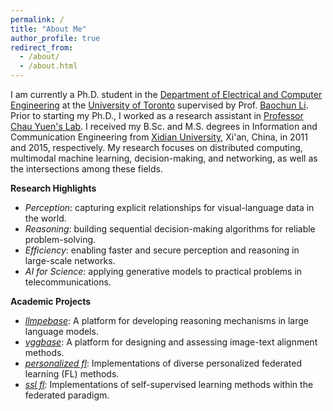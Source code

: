 ```yaml
---
permalink: /
title: "About Me"
author_profile: true
redirect_from: 
  - /about/
  - /about.html
---
```


I am currently a Ph.D. student in the [Department of Electrical and Computer Engineering](https://www.ece.utoronto.ca/) at the [University of Toronto](https://www.utoronto.ca/) supervised by Prof. [Baochun Li](https://iqua.ece.toronto.edu/bli/). Prior to starting my Ph.D., I worked as a research assistant in [Professor Chau Yuen's Lab](https://blogs.ntu.edu.sg/chau-yuen/). I received my B.Sc. and M.S. degrees in Information and Communication Engineering from [Xidian University](https://en.xidian.edu.cn/), Xi'an, China, in 2011 and 2015, respectively. My research focuses on distributed computing, multimodal machine learning, decision-making, and networking, as well as the intersections among these fields.

__Research Highlights__
- _Perception_: capturing explicit relationships for visual-language data in the world.
- _Reasoning_: building sequential decision-making algorithms for reliable problem-solving.
- _Efficiency_: enabling faster and secure perception and reasoning in large-scale networks.
- _AI for Science_: applying generative models to practical problems in telecommunications.

__Academic Projects__
- _[llmpebase](https://github.com/iQua/llmpebase)_: A platform for developing reasoning mechanisms in large language models.
- _[vggbase](https://github.com/iQua/vggbase)_: A platform for designing and assessing image-text alignment methods.
- _[personalized fl](https://github.com/TL-System/plato/tree/main/examples/personalized_fl)_: Implementations of diverse personalized federated learning (FL) methods.
- _[ssl fl](https://github.com/TL-System/plato/tree/main/examples/ssl)_: Implementations of self-supervised learning methods within the federated paradigm.
